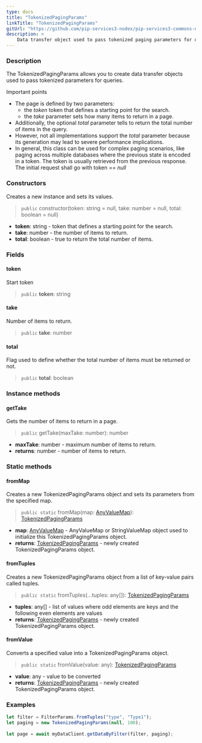 ```yaml
---
type: docs
title: "TokenizedPagingParams"
linkTitle: "TokenizedPagingParams"
gitUrl: "https://github.com/pip-services3-nodex/pip-services3-commons-nodex"
description: > 
    Data transfer object used to pass tokenized paging parameters for queries. 
---
```


### Description

The TokenizedPagingParams allows you to create data transfer objects used to pass tokenized parameters for queries.

Important points

- The page is defined by two parameters:
    - the *token* token that defines a starting point for the search.
    - the *take* parameter sets how many items to return in a page.
- Additionally, the optional *total* parameter tells to return the total number of items in the query.
- However, not all implementations support the *total* parameter because its generation may lead to severe performance implications.
- In general, this class can be used for complex paging scenarios, like paging across multiple databases where the previous state is encoded in a token. The token is usually retrieved from the previous response. The initial request shall go with token == *null*

### Constructors
Creates a new instance and sets its values.

> `public` constructor(token: string = null, take: number = null, total: boolean = null)
- **token**: string - token that defines a starting point for the search.
- **take**: number - the number of items to return. 
- **total**: boolean - true to return the total number of items.


### Fields

<span class="hide-title-link">

#### token
Start token
> `public` **token**: string

#### take
Number of items to return.
> `public` **take**: number

#### total
Flag used to define whether the total number of items must be returned or not.
> `public` **total**: boolean

</span>


### Instance methods

#### getTake
Gets the number of items to return in a page.

> `public` getTake(maxTake: number): number

- **maxTake**: number - maximum number of items to return.
- **returns**: number - number of items to return.

### Static methods

#### fromMap
Creates a new TokenizedPagingParams object and sets its parameters from the specified map.

> `public static` fromMap(map: [AnyValueMap](../any_value_map)): [TokenizedPagingParams]()

- **map**: [AnyValueMap](../any_value_map) - AnyValueMap or StringValueMap object used to initialize this TokenizedPagingParams object.
- **returns**: [TokenizedPagingParams]() - newly created TokenizedPagingParams object.


#### fromTuples
Creates a new TokenizedPagingParams object from a list of key-value pairs called tuples.

> `public static` fromTuples(...tuples: any[]): [TokenizedPagingParams]()

- **tuples**: any[] - list of values where odd elements are keys and the following even elements are values
- **returns**: [TokenizedPagingParams]() - newly created TokenizedPagingParams object.


#### fromValue
Converts a specified value into a TokenizedPagingParams object.

> `public static` fromValue(value: any): [TokenizedPagingParams]()

- **value**: any - value to be converted
- **returns**: [TokenizedPagingParams]() - newly created TokenizedPagingParams object.

### Examples

```typescript
let filter = FilterParams.fromTuples("type", "Type1");
let paging = new TokenizedPagingParams(null, 100);
     
let page = await myDataClient.getDataByFilter(filter, paging);
```
